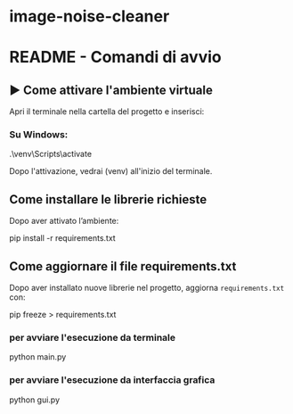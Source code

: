 # image-noise-cleaner

# README - Comandi di avvio

## ▶ Come attivare l'ambiente virtuale

Apri il terminale nella cartella del progetto e inserisci:

### Su Windows:
.\venv\Scripts\activate


Dopo l'attivazione, vedrai (venv) all'inizio del terminale.

## Come installare le librerie richieste

Dopo aver attivato l’ambiente:

pip install -r requirements.txt

##  Come aggiornare il file requirements.txt

Dopo aver installato nuove librerie nel progetto, aggiorna `requirements.txt` con:

pip freeze > requirements.txt


### per avviare l'esecuzione da terminale
python main.py

### per avviare l'esecuzione da interfaccia grafica
python gui.py